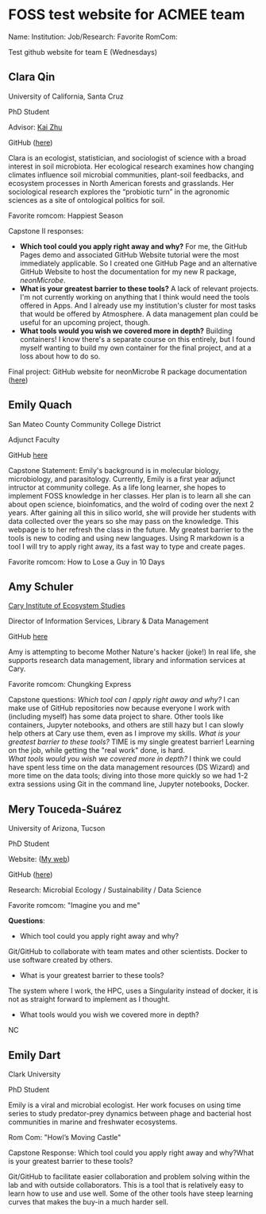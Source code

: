# FOSS test website for ACMEE team

Name: 
Institution:
Job/Research:
Favorite RomCom:




Test github website for team E (Wednesdays)


## Clara Qin

University of California, Santa Cruz

PhD Student

Advisor: [Kai Zhu](https://zhulab.ucsc.edu/)

GitHub ([here](https://github.com/claraqin))

Clara is an ecologist, statistician, and sociologist of science with a broad interest in soil microbiota. Her ecological research examines how changing climates influence soil microbial communities, plant-soil feedbacks, and ecosystem processes in North American forests and grasslands. Her sociological research explores the “probiotic turn” in the agronomic sciences as a site of ontological politics for soil.

Favorite romcom: Happiest Season

Capstone II responses:

* **Which tool could you apply right away and why?** For me, the GitHub Pages demo and associated GitHub Website tutorial were the most immediately applicable. So I created one GitHub Page and an alternative GitHub Website to host the documentation for my new R package, *neonMicrobe*. 
* **What is your greatest barrier to these tools?** A lack of relevant projects. I'm not currently working on anything that I think would need the tools offered in Apps. And I already use my institution's cluster for most tasks that would be offered by Atmosphere. A data management plan could be useful for an upcoming project, though.
* **What tools would you wish we covered more in depth?** Building containers! I know there's a separate course on this entirely, but I found myself wanting to build my own container for the final project, and at a loss about how to do so.

Final project: GitHub website for neonMicrobe R package documentation ([here](https://claraqin.github.io/neonMicrobe-docs/))


## Emily Quach

San Mateo County Community College District

Adjunct Faculty

GitHub [here](https://github.com/emilyvquach/MyfirstGithub/blob/main/README.md)

Capstone Statement: Emily's background is in molecular biology, microbiology, and parasitology. Currently, Emily is a first year adjunct intructor at community college. As a life long learner, she hopes to implement FOSS knowledge in her classes. Her plan is to learn all she can about open science, bioinfomatics, and the wolrd of coding over the next 2 years. After gaining all this in silico world, she will provide her students with data collected over the years so she may pass on the knowledge. This webpage is to her refresh the class in the future. My greatest barrier to the tools is new to coding and using new languages. Using R markdown is a tool I will try to apply right away, its a fast way to type and create pages. 

Favorite romcom: How to Lose a Guy in 10 Days


## Amy Schuler

[Cary Institute of Ecosystem Studies](https://www.caryinstitute.org/)

Director of Information Services, Library & Data Management

GitHub [here](https://github.com/schulera)

Amy is attempting to become Mother Nature's hacker (joke!) In real life, she supports research data management, library and information services at Cary.

Favorite romcom: Chungking Express

Capstone questions:
_Which tool can I apply right away and why?_  I can make use of GitHub repositories now because everyone I work with (including myself) has some data project to share.  Other tools like containers, Jupyter notebooks, and others are still hazy but I can slowly help others at Cary use them, even as I improve my skills.
_What is your greatest barrier to these tools?_
TIME is my single greatest barrier!  Learning on the job, while getting the "real work" done, is hard.  
_What tools would you wish we covered more in depth?_
I think we could have spent less time on the data management resources (DS Wizard) and more time on the data tools; diving into those more quickly so we had 1-2 extra sessions using Git in the command line, Jupyter notebooks, Docker.


## Mery Touceda-Suárez

University of Arizona, Tucson

PhD Student

Website: ([My web](https://merytouceda.github.io/mywebsite/index.html))

GitHub ([here](https://github.com/MeryTouceda))

Research: Microbial Ecology / Sustainability / Data Science

Favorite romcom: "Imagine you and me"


__Questions__: 

- Which tool could you apply right away and why?

Git/GitHub to collaborate with team mates and other scientists.
Docker to use software created by others. 


- What is your greatest barrier to these tools?

The system where I work, the HPC, uses a Singularity instead of docker, it is not as straight forward to implement as I thought. 


- What tools would you wish we covered more in depth?

NC


## Emily Dart

Clark University

PhD Student

Emily is a viral and microbial ecologist. Her work focuses on using time series to study predator-prey dynamics between phage and bacterial host communities in marine and freshwater ecosystems.

Rom Com: "Howl’s Moving Castle"

Capstone Response: Which tool could you apply right away and why?What is your greatest barrier to these tools? 

Git/GitHub to facilitate easier collaboration and problem solving within the lab and with outside collaborators. This is a tool that is relatively easy to learn how to use and use well. Some of the other tools have steep learning curves that makes the buy-in a much harder sell.

